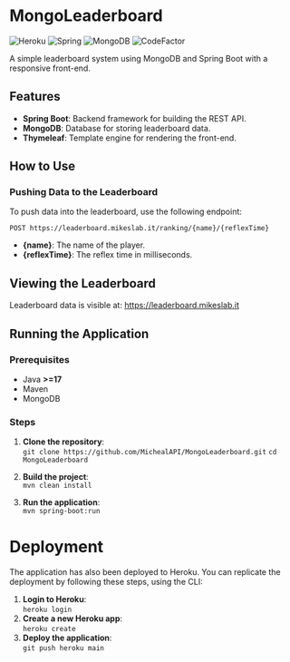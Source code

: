 # MongoLeaderboard
<img src="https://img.shields.io/badge/heroku-%23430098.svg?style=for-the-badge&logo=heroku&logoColor=white" alt="Heroku"></img>
<img src="https://img.shields.io/badge/spring-%236DB33F.svg?style=for-the-badge&logo=spring&logoColor=white" alt="Spring"></img>
<img src="https://img.shields.io/badge/MongoDB-%234ea94b.svg?style=for-the-badge&logo=mongodb&logoColor=white" alt="MongoDB"></img>
<img src="https://www.codefactor.io/repository/github/michealapi/mongoleaderboard/badge" alt="CodeFactor"></img>

A simple leaderboard system using MongoDB and Spring Boot with a responsive front-end.


## Features

- **Spring Boot**: Backend framework for building the REST API.
- **MongoDB**: Database for storing leaderboard data.
- **Thymeleaf**: Template engine for rendering the front-end.

## How to Use

### Pushing Data to the Leaderboard

To push data into the leaderboard, use the following endpoint:

```http
POST https://leaderboard.mikeslab.it/ranking/{name}/{reflexTime}
```

- **{name}**: The name of the player.
- **{reflexTime}**: The reflex time in milliseconds.

## Viewing the Leaderboard
Leaderboard data is visible at: https://leaderboard.mikeslab.it  

## Running the Application

### Prerequisites
- Java **>=17**
- Maven
- MongoDB

### Steps
1. **Clone the repository**:  
`git clone https://github.com/MichealAPI/MongoLeaderboard.git`
`cd MongoLeaderboard`

2. **Build the project**:  
`mvn clean install`

3. **Run the application**:  
`mvn spring-boot:run`

# Deployment
The application has also been deployed to Heroku. You can replicate the deployment by following these steps, using the CLI: 

1. **Login to Heroku**:  
`heroku login`
2. **Create a new Heroku app**:  
`heroku create`
3. **Deploy the application**:  
`git push heroku main`